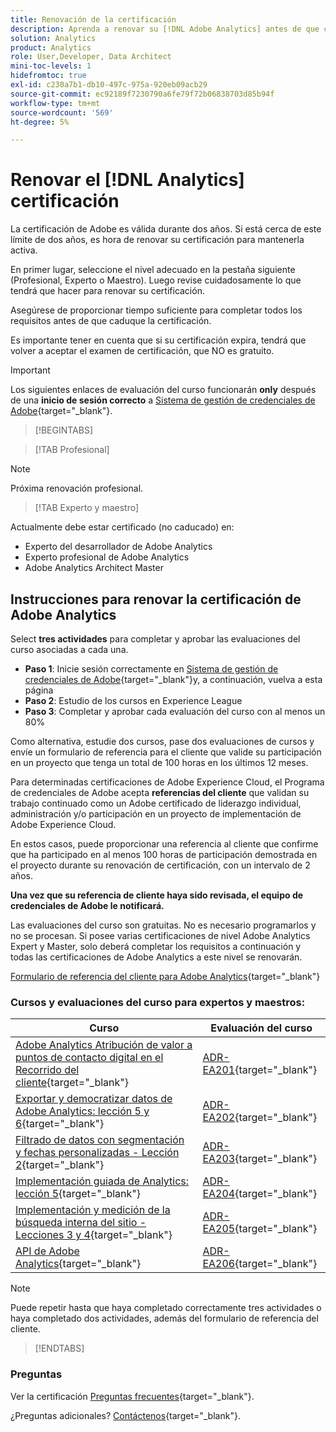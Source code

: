 ```yaml
---
title: Renovación de la certificación
description: Aprenda a renovar su [!DNL Adobe Analytics] antes de que caduque.
solution: Analytics
product: Analytics
role: User,Developer, Data Architect
mini-toc-levels: 1
hidefromtoc: true
exl-id: c230a7b1-db10-497c-975a-920eb09acb29
source-git-commit: ec92189f7230790a6fe79f72b06838703d85b94f
workflow-type: tm+mt
source-wordcount: '569'
ht-degree: 5%

---
```


# Renovar el [!DNL Analytics] certificación

La certificación de Adobe es válida durante dos años. Si está cerca de este límite de dos años, es hora de renovar su certificación para mantenerla activa.

En primer lugar, seleccione el nivel adecuado en la pestaña siguiente (Profesional, Experto o Maestro). Luego revise cuidadosamente lo que tendrá que hacer para renovar su certificación.

Asegúrese de proporcionar tiempo suficiente para completar todos los requisitos antes de que caduque la certificación.

Es importante tener en cuenta que si su certificación expira, tendrá que volver a aceptar el examen de certificación, que NO es gratuito.

>[!IMPORTANT]
>
>Los siguientes enlaces de evaluación del curso funcionarán **only** después de una **inicio de sesión correcto** a [Sistema de gestión de credenciales de Adobe](http://www.certmetrics.com/adobe){target="_blank"}.

>[!BEGINTABS]

>[!TAB Profesional]

>[!NOTE]
>
>Próxima renovación profesional.

>[!TAB Experto y maestro]

Actualmente debe estar certificado (no caducado) en:

* Experto del desarrollador de Adobe Analytics
* Experto profesional de Adobe Analytics
* Adobe Analytics Architect Master

## Instrucciones para renovar la certificación de Adobe Analytics

Select **tres actividades** para completar y aprobar las evaluaciones del curso asociadas a cada una.

* **Paso 1**: Inicie sesión correctamente en [Sistema de gestión de credenciales de Adobe](http://www.certmetrics.com/adobe){target="_blank"}y, a continuación, vuelva a esta página
* **Paso 2**: Estudio de los cursos en Experience League
* **Paso 3**: Completar y aprobar cada evaluación del curso con al menos un 80%

Como alternativa, estudie dos cursos, pase dos evaluaciones de cursos y envíe un formulario de referencia para el cliente que valide su participación en un proyecto que tenga un total de 100 horas en los últimos 12 meses.

Para determinadas certificaciones de Adobe Experience Cloud, el Programa de credenciales de Adobe acepta **referencias del cliente** que validan su trabajo continuado como un Adobe certificado de liderazgo individual, administración y/o participación en un proyecto de implementación de Adobe Experience Cloud.

En estos casos, puede proporcionar una referencia al cliente que confirme que ha participado en al menos 100 horas de participación demostrada en el proyecto durante su renovación de certificación, con un intervalo de 2 años.

**Una vez que su referencia de cliente haya sido revisada, el equipo de credenciales de Adobe le notificará.**

Las evaluaciones del curso son gratuitas. No es necesario programarlos y no se procesan. Si posee varias certificaciones de nivel Adobe Analytics Expert y Master, solo deberá completar los requisitos a continuación y todas las certificaciones de Adobe Analytics a este nivel se renovarán.

[Formulario de referencia del cliente para Adobe Analytics](https://www.certmetrics.com/adobe/candidate/caveon_sso_adobe.aspx?ssoLogin=true&amp;eid=ADR-EA200){target="_blank"}

### Cursos y evaluaciones del curso para expertos y maestros:

| Curso | Evaluación del curso |
| ------- | ------- |
| [Adobe Analytics Atribución de valor a puntos de contacto digital en el Recorrido del cliente](https://experienceleague.adobe.com/?recommended=Analytics-U-1-2020.2&amp;lang=es){target="_blank"} | [ADR-EA201](https://www.certmetrics.com/adobe/candidate/caveon_sso_adobe.aspx?ssoLogin=true&amp;eid=ADR-EA201){target="_blank"} |
| [Exportar y democratizar datos de Adobe Analytics: lección 5 y 6](https://experienceleague.adobe.com/?recommended=Analytics-A-1-2022.1.democratizing&amp;lang=es){target="_blank"} | [ADR-EA202](https://www.certmetrics.com/adobe/candidate/caveon_sso_adobe.aspx?ssoLogin=true&amp;eid=ADR-EA202){target="_blank"} |
| [Filtrado de datos con segmentación y fechas personalizadas - Lección 2](https://experienceleague.adobe.com/?recommended=Analytics-U-1-2021.1.filterdata&amp;lang=es){target="_blank"} | [ADR-EA203](https://www.certmetrics.com/adobe/candidate/caveon_sso_adobe.aspx?ssoLogin=true&amp;eid=ADR-EA203){target="_blank"} |
| [Implementación guiada de Analytics: lección 5](https://experienceleague.adobe.com/?recommended=Analytics-D-1-2019.1&amp;lang=es){target="_blank"} | [ADR-EA204](https://www.certmetrics.com/adobe/candidate/caveon_sso_adobe.aspx?ssoLogin=true&amp;eid=ADR-EA204){target="_blank"} |
| [ Implementación y medición de la búsqueda interna del sitio - Lecciones 3 y 4](https://experienceleague.adobe.com/?recommended=Analytics-U-1-2021.1.search){target="_blank"} | [ADR-EA205](https://www.certmetrics.com/adobe/candidate/caveon_sso_adobe.aspx?ssoLogin=true&amp;eid=ADR-EA205){target="_blank"} |
| [API de Adobe Analytics](https://experienceleague.adobe.com/docs/analytics-learn/tutorials/apis/using-analysis-workspace-to-build-api-2-requests.html?lang=en){target="_blank"} | [ADR-EA206](https://www.certmetrics.com/adobe/candidate/caveon_sso_adobe.aspx?ssoLogin=true&amp;eid=ADR-EA206){target="_blank"} |

>[!NOTE]
>
>Puede repetir hasta que haya completado correctamente tres actividades o haya completado dos actividades, además del formulario de referencia del cliente.

>[!ENDTABS]

### Preguntas

Ver la certificación [Preguntas frecuentes](https://experienceleague.adobe.com/docs/certification/certification/faq.html?lang=en){target="_blank"}.

¿Preguntas adicionales? [Contáctenos](mailto:certif@adobe.com){target="_blank"}.
